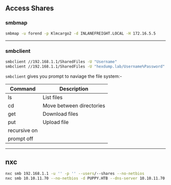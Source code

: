 
## Access Shares

### smbmap
```sh
smbmap -u forend -p Klmcargo2 -d INLANEFREIGHT.LOCAL -H 172.16.5.5
```


---

### smbclient
```sh
smbclient //192.168.1.1/SharedFiles -U "Username"
smbclient //192.168.1.1/SharedFiles -U "hexdump.lab/Username%Password"
```

`smbclient` gives you prompt to naviage the file system:-

| Command      | Description              |
| ------------ | ------------------------ |
| ls           | List files               |
| cd           | Move between directories |
| get          | Download files           |
| put          | Upload file              |
| recursive on |                          |
| prompt off   |                          |

---

## nxc

```sh
nxc smb 192.168.1.1 -u '' -p '' --users/--shares --no-netbios
nxc smb 10.10.11.70 --no-netbios -d PUPPY.HTB --dns-server 10.10.11.70 -u 'levi.james' -p 'KingofAkron2025!' --shares
```